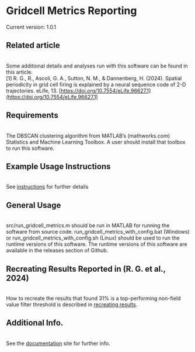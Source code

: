 # Gridcell Metrics Reporting

Current version: 1.0.1

## Related article
<br>Some additional details and analyses run with this software can be found in this article.
<br>\[1\] R. G., R., Ascoli, G. A., Sutton, N. M., & Dannenberg, H. (2024). Spatial periodicity in grid cell firing is explained by a neural sequence code of 2-D trajectories. eLife, 13. [https://doi.org/10.7554/eLife.96627.1](https://doi.org/10.7554/eLife.96627.1)

## Requirements
<br>The DBSCAN clustering algorithm from MATLAB’s (mathworks.com) Statistics and Machine Learning Toolbox. A user should install that toolbox to run this software.

## Example Usage Instructions
<br>See [instructions](https://hco-dev-docs.readthedocs.io/en/latest/gridcell_metrics/usage_instruct.html) for further details

## General Usage
<br>src/run_gridcell_metrics.m should be run in MATLAB for running the software from source code. run_gridcell_metrics_with_config.bat (Windows) or run_gridcell_metrics_with_config.sh (Linux) should be used to run the runtime versions of this software. The runtime versions of this software are available in the releases section of Github.

## Recreating Results Reported in (R. G. et al., 2024)
<br>How to recreate the results that found 31% is a top-performing non-field value filter threshold is described in [recreating results](https://hco-dev-docs.readthedocs.io/en/latest/gridcell_metrics/recreating_results.html).

## Additional Info.
<br>See the [documentation](https://hco-dev-docs.readthedocs.io/en/latest/gridcell_metrics/overview.html) site for further info.